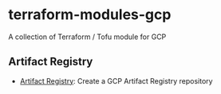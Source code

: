 # terraform-modules-gcp

A collection of Terraform / Tofu module for GCP

## Artifact Registry

- [Artifact Registry](./artifact_registry/README.md): Create a GCP Artifact Registry repository
